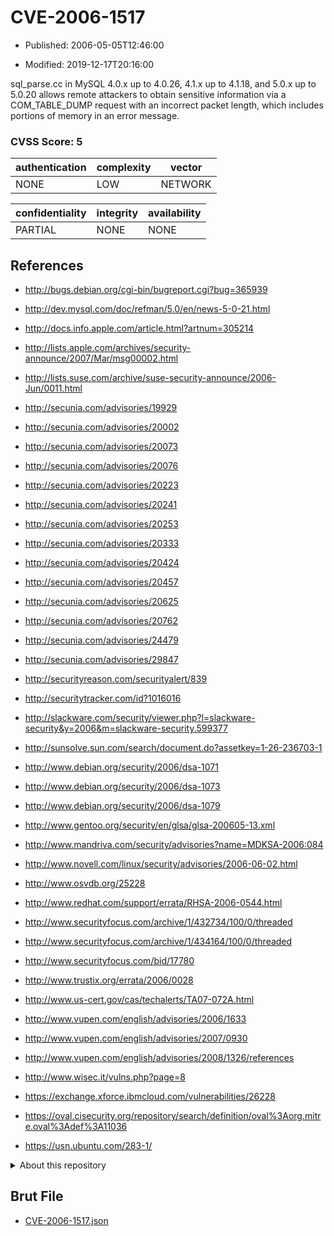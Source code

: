 # CVE-2006-1517

- Published: 2006-05-05T12:46:00

- Modified: 2019-12-17T20:16:00

sql_parse.cc in MySQL 4.0.x up to 4.0.26, 4.1.x up to 4.1.18, and 5.0.x up to 5.0.20 allows remote attackers to obtain sensitive information via a COM_TABLE_DUMP request with an incorrect packet length, which includes portions of memory in an error message.

### CVSS Score: **5**

| authentication | complexity | vector |
| --- | --- | --- |
| NONE | LOW | NETWORK |

| confidentiality | integrity | availability |
| --- | --- | --- |
| PARTIAL | NONE | NONE |

## References

* http://bugs.debian.org/cgi-bin/bugreport.cgi?bug=365939

* http://dev.mysql.com/doc/refman/5.0/en/news-5-0-21.html

* http://docs.info.apple.com/article.html?artnum=305214

* http://lists.apple.com/archives/security-announce/2007/Mar/msg00002.html

* http://lists.suse.com/archive/suse-security-announce/2006-Jun/0011.html

* http://secunia.com/advisories/19929

* http://secunia.com/advisories/20002

* http://secunia.com/advisories/20073

* http://secunia.com/advisories/20076

* http://secunia.com/advisories/20223

* http://secunia.com/advisories/20241

* http://secunia.com/advisories/20253

* http://secunia.com/advisories/20333

* http://secunia.com/advisories/20424

* http://secunia.com/advisories/20457

* http://secunia.com/advisories/20625

* http://secunia.com/advisories/20762

* http://secunia.com/advisories/24479

* http://secunia.com/advisories/29847

* http://securityreason.com/securityalert/839

* http://securitytracker.com/id?1016016

* http://slackware.com/security/viewer.php?l=slackware-security&y=2006&m=slackware-security.599377

* http://sunsolve.sun.com/search/document.do?assetkey=1-26-236703-1

* http://www.debian.org/security/2006/dsa-1071

* http://www.debian.org/security/2006/dsa-1073

* http://www.debian.org/security/2006/dsa-1079

* http://www.gentoo.org/security/en/glsa/glsa-200605-13.xml

* http://www.mandriva.com/security/advisories?name=MDKSA-2006:084

* http://www.novell.com/linux/security/advisories/2006-06-02.html

* http://www.osvdb.org/25228

* http://www.redhat.com/support/errata/RHSA-2006-0544.html

* http://www.securityfocus.com/archive/1/432734/100/0/threaded

* http://www.securityfocus.com/archive/1/434164/100/0/threaded

* http://www.securityfocus.com/bid/17780

* http://www.trustix.org/errata/2006/0028

* http://www.us-cert.gov/cas/techalerts/TA07-072A.html

* http://www.vupen.com/english/advisories/2006/1633

* http://www.vupen.com/english/advisories/2007/0930

* http://www.vupen.com/english/advisories/2008/1326/references

* http://www.wisec.it/vulns.php?page=8

* https://exchange.xforce.ibmcloud.com/vulnerabilities/26228

* https://oval.cisecurity.org/repository/search/definition/oval%3Aorg.mitre.oval%3Adef%3A11036

* https://usn.ubuntu.com/283-1/

<details>
<summary>About this repository</summary> 

  This repository is part of the project [Live Hack CVE](https://github.com/Live-Hack-CVE). Main website can be found [www.live-hack.org](https://www.live-hack.org) 
  
  Made by [Sn0wAlice](https://github.com/Sn0wAlice) for the people that care about security and need to have a feed of the latest CVEs. Hope you enjoy it, don't forget to star the repo and follow me on [Twitter](https://twitter.com/Sn0wAlice) and [Github](https://github.com/Sn0wAlice). And that is my [personnal website](https://www.alice-snow.me/)

  - [Home Page](https://github.com/Live-Hack-CVE)
  - [Framework](https://github.com/Live-Hack-CVE/cve-framework)
  - [CVE database](https://github.com/Live-Hack-CVE/full_database)
  - [Changelog](https://github.com/Live-Hack-CVE/Changelog)
</details>

## Brut File

* [CVE-2006-1517.json](https://raw.githubusercontent.com/Live-Hack-CVE/full_database/main/cves/2006/CVE-2006-1517.json)

